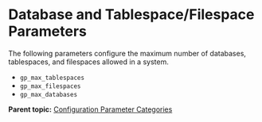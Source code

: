 # Database and Tablespace/Filespace Parameters 

The following parameters configure the maximum number of databases, tablespaces, and filespaces allowed in a system.

-   `gp_max_tablespaces`
-   `gp_max_filespaces`
-   `gp_max_databases`

**Parent topic:** [Configuration Parameter Categories](../topics/g-configuration-parameter-categories.html)

